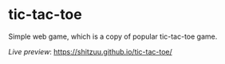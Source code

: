 # tic-tac-toe
Simple web game, which is a copy of popular tic-tac-toe game.

*Live preview*: https://shitzuu.github.io/tic-tac-toe/